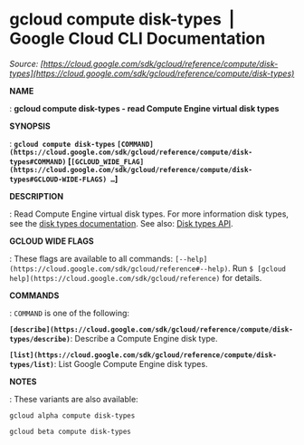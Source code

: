 # gcloud compute disk-types  |  Google Cloud CLI Documentation

*Source: [https://cloud.google.com/sdk/gcloud/reference/compute/disk-types](https://cloud.google.com/sdk/gcloud/reference/compute/disk-types)*

**NAME**

: **gcloud compute disk-types - read Compute Engine virtual disk types**

**SYNOPSIS**

: **`gcloud compute disk-types` `[COMMAND](https://cloud.google.com/sdk/gcloud/reference/compute/disk-types#COMMAND)` [`[GCLOUD_WIDE_FLAG](https://cloud.google.com/sdk/gcloud/reference/compute/disk-types#GCLOUD-WIDE-FLAGS) …`]**

**DESCRIPTION**

: Read Compute Engine virtual disk types.
For more information disk types, see the [disk types
documentation](https://cloud.google.com/compute/docs/disks/).
See also: [Disk
types API](https://cloud.google.com/compute/docs/reference/rest/v1/diskTypes).

**GCLOUD WIDE FLAGS**

: These flags are available to all commands: `[--help](https://cloud.google.com/sdk/gcloud/reference#--help)`.
Run `$ [gcloud help](https://cloud.google.com/sdk/gcloud/reference)` for details.

**COMMANDS**

: ``COMMAND`` is one of the following:

**`[describe](https://cloud.google.com/sdk/gcloud/reference/compute/disk-types/describe)`**:
Describe a Compute Engine disk type.

**`[list](https://cloud.google.com/sdk/gcloud/reference/compute/disk-types/list)`**:
List Google Compute Engine disk types.

**NOTES**

: These variants are also available:

```
gcloud alpha compute disk-types
```

```
gcloud beta compute disk-types
```